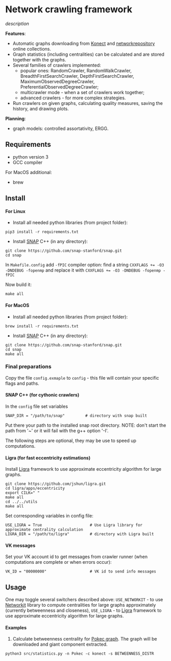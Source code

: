# Network crawling framework

_description_

**Features**:
* Automatic graphs downloading from [Konect](http://konect.uni-koblenz.de/networks/) and 
[networkrepository](http://networkrepository.com/) online collections.
* Graph statistics (including centralities) can be calculated and are stored together with the
 graphs.
* Several families of crawlers implemented:
  * popular ones: RandomCrawler, RandomWalkCrawler, BreadthFirstSearchCrawler, 
  DepthFirstSearchCrawler, MaximumObservedDegreeCrawler, PreferentialObservedDegreeCrawler;
  * multicrawler mode - when a set of crawlers work together;
  * advanced crawlers - for more complex strategies.
* Run crawlers on given graphs, calculating quality measures, saving the history, and drawing 
plots.

**Planning**:
* graph models: controlled assortativity, ERGG.

## Requirements

* python version 3
* GCC compiler

For MacOS additional:

* brew

## Install

#### For Linux

* Install all needed python libraries (from project folder):
```
pip3 install -r requirements.txt
```
* Install [SNAP](https://snap.stanford.edu/snap/index.html) C++ (in any directory):
```
git clone https://github.com/snap-stanford/snap.git
cd snap
```
In `Makefile.config` add `-fPIC` compiler option: find a string 
`CXXFLAGS += -O3 -DNDEBUG -fopenmp` 
and replace it with
`CXXFLAGS += -O3 -DNDEBUG -fopenmp -fPIC`

Now build it:
```
make all
```

#### For MacOS

* Install all needed python libraries (from project folder):
```
brew install -r requirements.txt
```
* Install [SNAP](https://snap.stanford.edu/snap/index.html) C++ (in any directory):
```
git clone https://github.com/snap-stanford/snap.git
cd snap
make all
```

### Final preparations 

Copy the file `config.exmaple` to `config` - this file will contain your specific flags and 
paths.

#### SNAP C++ (for cythonic crawlers)

In the `config` file set variables
```
SNAP_DIR = "/path/to/snap"         # directory with snap built
```

Put there your path to the installed snap root directory.
NOTE: don't start the path from '~' or it will fail with the g++ option '-I'.

The following steps are optional, they may be use to speed up computations.

#### Ligra (for fast eccentricity estimations)

Install [Ligra](https://github.com/jshun/ligra) framework to use approximate eccentricity
algorithm for large graphs.
```
git clone https://github.com/jshun/ligra.git
cd ligra/apps/eccentricity
export CILK=" "
make all
cd ../../utils
make all
```
Set corresponding variables in config file:
```
USE_LIGRA = True                     # Use Ligra library for approximate centrality calculation
LIGRA_DIR = "/path/to/ligra"         # directory with Ligra built
```

#### VK messages

Set your VK account id to get messages from crawler runner (when computations are complete or
 when errors occur):
```
VK_ID = "00000000"                   # VK id to send info messages
```

## Usage

One may toggle several switchers described above:
`USE_NETWORKIT` - to use [Networkit](https://networkit.github.io/) library to compute 
centralities for large graphs approximately (currently betweenness and closeness), 
`USE_LIGRA` - to [Ligra](https://github.com/jshun/ligra) framework to use approximate eccentricity
algorithm for large graphs.


#### Examples

1. Calculate betweenness centrality for [Pokec graph](
http://konect.uni-koblenz.de/networks/soc-pokec-relationships). The graph will be downloaded and 
giant component extracted.
```
python3 src/statistics.py -n Pokec -c konect -s BETWEENNESS_DISTR
```
